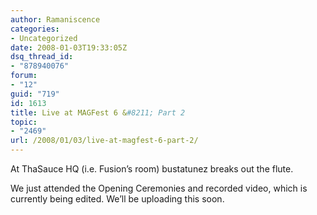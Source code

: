 ```yaml
---
author: Ramaniscence
categories:
- Uncategorized
date: 2008-01-03T19:33:05Z
dsq_thread_id:
- "878940076"
forum:
- "12"
guid: "719"
id: 1613
title: Live at MAGFest 6 &#8211; Part 2
topic:
- "2469"
url: /2008/01/03/live-at-magfest-6-part-2/
---
```


At ThaSauce HQ (i.e. Fusion&#8217;s room) bustatunez breaks out the flute.
  
We just attended the Opening Ceremonies and recorded video, which is currently being edited. We&#8217;ll be uploading this soon.

<p align="center">
</p>